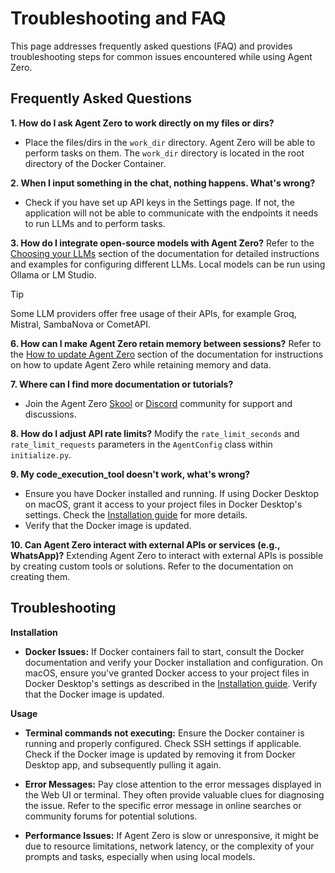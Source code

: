 # Troubleshooting and FAQ
This page addresses frequently asked questions (FAQ) and provides troubleshooting steps for common issues encountered while using Agent Zero.

## Frequently Asked Questions
**1. How do I ask Agent Zero to work directly on my files or dirs?**
-   Place the files/dirs in the `work_dir` directory. Agent Zero will be able to perform tasks on them. The `work_dir` directory is located in the root directory of the Docker Container.

**2. When I input something in the chat, nothing happens. What's wrong?**
-   Check if you have set up API keys in the Settings page. If not, the application will not be able to communicate with the endpoints it needs to run LLMs and to perform tasks.

**3. How do I integrate open-source models with Agent Zero?**
Refer to the [Choosing your LLMs](installation.md#installing-and-using-ollama-local-models) section of the documentation for detailed instructions and examples for configuring different LLMs. Local models can be run using Ollama or LM Studio.

> [!TIP]
> Some LLM providers offer free usage of their APIs, for example Groq, Mistral, SambaNova or CometAPI.

**6. How can I make Agent Zero retain memory between sessions?**
Refer to the [How to update Agent Zero](installation.md#how-to-update-agent-zero) section of the documentation for instructions on how to update Agent Zero while retaining memory and data.

**7. Where can I find more documentation or tutorials?**
-   Join the Agent Zero [Skool](https://www.skool.com/agent-zero) or [Discord](https://discord.gg/B8KZKNsPpj) community for support and discussions.

**8. How do I adjust API rate limits?**
Modify the `rate_limit_seconds` and `rate_limit_requests` parameters in the `AgentConfig` class within `initialize.py`.

**9. My code_execution_tool doesn't work, what's wrong?**
-   Ensure you have Docker installed and running.  If using Docker Desktop on macOS, grant it access to your project files in Docker Desktop's settings.  Check the [Installation guide](installation.md#4-install-docker-docker-desktop-application) for more details.
-   Verify that the Docker image is updated.

**10. Can Agent Zero interact with external APIs or services (e.g., WhatsApp)?**
Extending Agent Zero to interact with external APIs is possible by creating custom tools or solutions. Refer to the documentation on creating them. 

## Troubleshooting

**Installation**
- **Docker Issues:** If Docker containers fail to start, consult the Docker documentation and verify your Docker installation and configuration.  On macOS, ensure you've granted Docker access to your project files in Docker Desktop's settings as described in the [Installation guide](installation.md#4-install-docker-docker-desktop-application). Verify that the Docker image is updated.

**Usage**

- **Terminal commands not executing:** Ensure the Docker container is running and properly configured.  Check SSH settings if applicable. Check if the Docker image is updated by removing it from Docker Desktop app, and subsequently pulling it again.

* **Error Messages:** Pay close attention to the error messages displayed in the Web UI or terminal.  They often provide valuable clues for diagnosing the issue. Refer to the specific error message in online searches or community forums for potential solutions.

* **Performance Issues:** If Agent Zero is slow or unresponsive, it might be due to resource limitations, network latency, or the complexity of your prompts and tasks, especially when using local models.